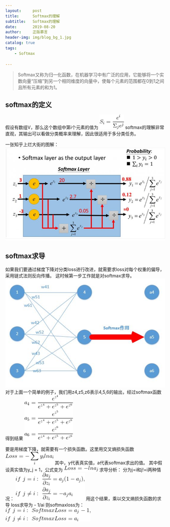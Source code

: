 ```yaml
---
layout:     post
title:      Softmax的理解
subtitle:   Softmax的理解
date:       2019-08-20
author:     正版慕言
header-img: img/blog_bg_1.jpg
catalog: true
tags:
    - Softmax

---
```


> Softmax又称为归一化函数，在机器学习中有广泛的应用，它能够将一个实数向量“压缩”到另一个相同维度的向量中，使每个元素的范围都在0到1之间且所有元素的和为1。

## softmax的定义
假设有数组V，那么这个数组中第i个元素的值为
![6900ef44f5df25faca79f1f6fbb03438.gif](/img/Journal/Softmax/softmax.gif)
softmax的理解非常直观，其输出可以看做分类概率来理解，因此很适用于多分类任务。

一张知乎上烂大街的图解：
![79e5089ee0644a8af35ee86592de908a.jpeg](/img/Journal/Softmax/softmax图解.jpg)

## softmax求导
如果我们要通过梯度下降对分类loss进行改进，就需要求loss对每个权重的偏导，采用链式法则反向传播。
这时候第一步工作就是对softmax求导。
![55754500685ebc473d963d39b5d99dad.png](/img/Journal/Softmax/神经网络softmax.png)
对于上面一个简单的例子，我们用z4,z5,z6表示4,5,6的输出，经过softmax函数得到结果
![2248a8693da66a2c38cee8cf21c1c639.gif](/img/Journal/Softmax/softmax结果.gif)

要是用梯度下降，就需要有一个损失函数。这里用交叉熵损失函数
![98e6f99c9b449f8a89d39e34bb8e2d04.gif](/img/Journal/Softmax/交叉熵损失.gif)
其中，y代表真实值，a代表softmax求出的值。
其中假设真实值为y_j = 1，公式变为
![709c2acbda69c5e548ab1c3c67ce6ba7.gif](/img/Journal/Softmax/交叉熵损失简化.gif)
求导分析：
分为j=i和j!=i两种情况：
![abd6bd7e79a13f7b89b6200be356c563.gif](/img/Journal/Softmax/softmax求导结果.gif)
用这个结果，乘以交叉熵损失函数的求导
loss求导为 - 1/ai
则softmaxloss为：
![50b15ebc61acdf349c5a5d4dd8b29742.gif](/img/Journal/Softmax/softmaxloss.gif)
